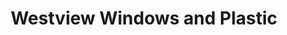 ---
title: "Westview Windows and Plastic"
url: /drumchapel-glasgow/westview-windows-and-plastic/
shop: doityourself
---